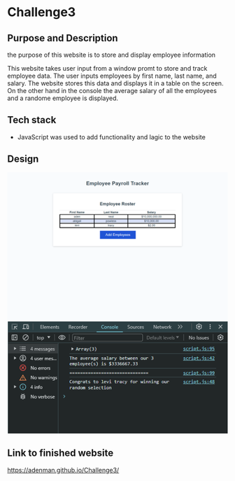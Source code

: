 # Challenge3

## Purpose and Description

the purpose of this website is to store and display employee information

This website takes user input from a window promt to store and track employee data. The user inputs employees by first name, last name, and salary. The website stores this data and displays it in a table on the screen. On the other hand in the console the average salary of all the employees and a randome employee is displayed.

## Tech stack

* JavaScript was used to add functionality and lagic to the website

## Design

<img src="./Assets/challeng3Screenshot.png" alt="">
<img src="./Assets/console.PNG" alt="">


## Link to finished website
https://adenman.github.io/Challenge3/